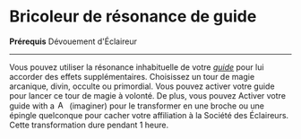 # Bricoleur de résonance de guide

<p><span id="ctl00_MainContent_DetailedOutput"><strong>Prérequis</strong> Dévouement d'Éclaireur<br></span></p>
<hr>
<p>Vous pouvez utiliser la résonance inhabituelle de votre <a href="https://2e.aonprd.com/Equipment.aspx?ID=470"><em>guide</em></a> pour lui accorder des effets supplémentaires. Choisissez un tour de magie arcanique, divin, occulte ou primordial. Vous pouvez activer votre guide pour lancer ce tour de magie à volonté. De plus, vous pouvez Activer votre guide with a <img class="actionlight" style="height: 15px; padding: 0px 2px 0px 2px;" src="https://2e.aonprd.com/Images/Actions/OneAction_I.png" alt="Action unique"> (imaginer) pour le transformer en une broche ou une épingle quelconque pour cacher votre affiliation à la Société des Éclaireurs. Cette transformation dure pendant 1 heure.&nbsp;</p>